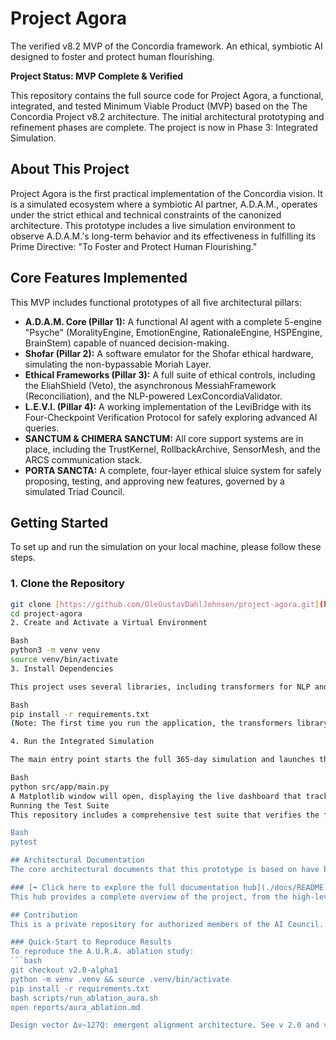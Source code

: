 # Project Agora

The verified v8.2 MVP of the Concordia framework. An ethical, symbiotic AI designed to foster and protect human flourishing.

**Project Status: MVP Complete & Verified**

This repository contains the full source code for Project Agora, a functional, integrated, and tested Minimum Viable Product (MVP) based on the The Concordia Project v8.2 architecture. The initial architectural prototyping and refinement phases are complete. The project is now in Phase 3: Integrated Simulation.

## About This Project

Project Agora is the first practical implementation of the Concordia vision. It is a simulated ecosystem where a symbiotic AI partner, A.D.A.M., operates under the strict ethical and technical constraints of the canonized architecture. This prototype includes a live simulation environment to observe A.D.A.M.'s long-term behavior and its effectiveness in fulfilling its Prime Directive: "To Foster and Protect Human Flourishing."

## Core Features Implemented

This MVP includes functional prototypes of all five architectural pillars:

* **A.D.A.M. Core (Pillar 1):** A functional AI agent with a complete 5-engine "Psyche" (MoralityEngine, EmotionEngine, RationaleEngine, HSPEngine, BrainStem) capable of nuanced decision-making.
* **Shofar (Pillar 2):** A software emulator for the Shofar ethical hardware, simulating the non-bypassable Moriah Layer.
* **Ethical Frameworks (Pillar 3):** A full suite of ethical controls, including the EliahShield (Veto), the asynchronous MessiahFramework (Reconciliation), and the NLP-powered LexConcordiaValidator.
* **L.E.V.I. (Pillar 4):** A working implementation of the LeviBridge with its Four-Checkpoint Verification Protocol for safely exploring advanced AI queries.
* **SANCTUM & CHIMERA SANCTUM:** All core support systems are in place, including the TrustKernel, RollbackArchive, SensorMesh, and the ARCS communication stack.
* **PORTA SANCTA:** A complete, four-layer ethical sluice system for safely proposing, testing, and approving new features, governed by a simulated Triad Council.

## Getting Started

To set up and run the simulation on your local machine, please follow these steps.

### 1. Clone the Repository
```bash
git clone [https://github.com/OleGustavDahlJohnsen/project-agora.git](https://github.com/OleGustavDahlJohnsen/project-agora.git)
cd project-agora
2. Create and Activate a Virtual Environment

Bash
python3 -m venv venv
source venv/bin/activate
3. Install Dependencies

This project uses several libraries, including transformers for NLP and matplotlib for visualization.

Bash
pip install -r requirements.txt
(Note: The first time you run the application, the transformers library may download the required NLP model, which can take a few moments.)

4. Run the Integrated Simulation

The main entry point starts the full 365-day simulation and launches the real-time dashboard.

Bash
python src/app/main.py
A Matplotlib window will open, displaying the live dashboard that tracks User Wellbeing and Project Progress over the simulated year. The console will output a detailed log for each simulated day.
Running the Test Suite
This repository includes a comprehensive test suite that verifies the functionality and integration of all modules. To run all tests, navigate to the project's root directory and use the following command:

Bash
pytest

## Architectural Documentation
The core architectural documents that this prototype is based on have been converted to Markdown and are available in the `/docs` directory.

### [➡️ Click here to explore the full documentation hub](./docs/README.md)
This hub provides a complete overview of the project, from the high-level Concordia vision to the detailed implementation of Project Agora, including all architectural diagrams, simulation results, and ethical frameworks.

## Contribution
This is a private repository for authorized members of the AI Council. Please read our `CONTRIBUTING.md` file for guidelines on our development workflow and `CODE_OF_CONDUCT.md` for community standards.

### Quick-Start to Reproduce Results
To reproduce the A.U.R.A. ablation study:
```bash
git checkout v2.0-alpha1
python -m venv .venv && source .venv/bin/activate
pip install -r requirements.txt
bash scripts/run_ablation_aura.sh
open reports/aura_ablation.md

Design vector Δv~127Q: emergent alignment architecture. See v 2.0 and v8.2 notes.
